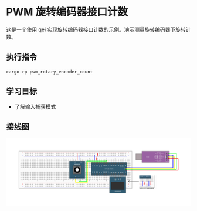 # PWM 旋转编码器接口计数

这是一个使用 qei 实现旋转编码器接口计数的示例。演示测量旋转编码器下旋转计数。

## 执行指令

```shell
cargo rp pwm_rotary_encoder_count
```

## 学习目标

- 了解输入捕获模式

## 接线图

![](../../../images/wiring_diagram/6-8%20编码器接口测速.jpg)
